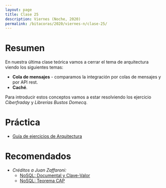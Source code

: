 ```yaml
---
layout: page
title: Clase 25
description: Viernes (Noche, 2020)
permalink: /bitacoras/2020/viernes-n/clase-25/
---
```


# Resumen
En nuestra última clase teórica vamos a cerrar el tema de arquitectura viendo los siguientes temas:
- **Cola de mensajes** - comparamos la integración por colas de mensajes y por API rest.
- **Caché**.

Para introducir estos conceptos vamos a estar resolviendo los ejercicio *Ciberfraday* y *Librerías Bustos Domecq*.

# Práctica
- [Guía de ejercicios de Arquitectura](https://docs.google.com/document/d/1snIOX5rNp3kwEkWF3R04-KuujUbMTOz1wanl3Rut0Ts/edit?usp=sharing)

# Recomendados
- _Créditos a Juan Zaffaroni:_
    - [NoSQL: Documental y Clave-Valor](https://drive.google.com/file/d/0B27PgUCCYOICWmhRX3RHdWtGUk0/view)
    - [NoSQL: Teorema CAP](https://drive.google.com/file/d/0B27PgUCCYOICWmhRX3RHdWtGUk0/view)
